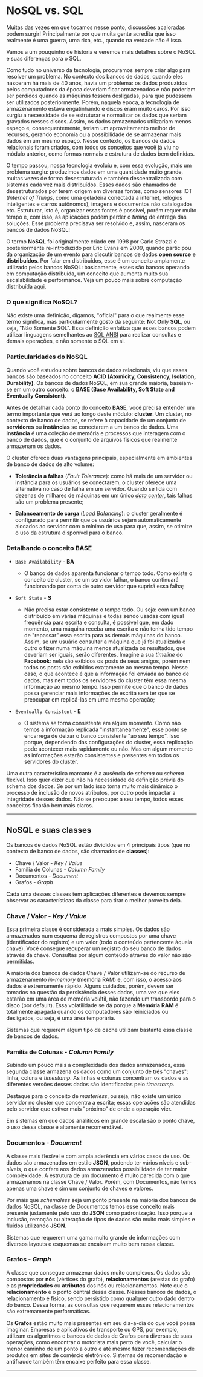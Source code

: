 # NoSQL vs. SQL

Muitas das vezes em que tocamos nesse ponto, discussões acaloradas podem surgir! Principalmente por que muita gente acredita que isso realmente é uma guerra, uma rixa, etc., quando na verdade não é isso.

Vamos a um pouquinho de história e veremos mais detalhes sobre o NoSQL e suas diferenças para o SQL.

Como tudo no universo da tecnologia, procuramos sempre criar algo para resolver um problema. No contexto dos bancos de dados, quando eles nasceram há mais de 40 anos, havia um problema: os dados produzidos pelos computadores da época deveriam ficar armazenados e não poderiam ser perdidos quando as máquinas fossem desligadas, para que pudessem ser utilizados posteriormente. Porém, naquela época, a tecnologia de armazenamento estava engatinhando e discos eram muito caros. Por isso surgiu a necessidade de se estruturar e normalizar os dados que seriam gravados nesses discos. Assim, os dados armazenados utilizariam menos espaço e, consequentemente, teriam um aproveitamento melhor de recursos, gerando economia ou a possibilidade de se armazenar mais dados em um mesmo espaço. Nesse contexto, os bancos de dados relacionais foram criados, com todos os conceitos que você já viu no módulo anterior, como formas normais e estrutura de dados bem definidas.

O tempo passou, nossa tecnologia evoluiu e, com essa evolução, mais um problema surgiu: produzimos dados em uma quantidade muito grande, muitas vezes de forma desestruturada e também descentralizada com sistemas cada vez mais distribuídos. Esses dados são chamados de desestruturados por terem origem em diversas fontes, como sensores IOT (_Internet of Things_, como uma geladeira conectada à internet, relógios inteligentes e carros autônomos), imagens e documentos não catalogados etc. Estruturar, isto é, organizar essas fontes é possível, porém requer muito tempo e, com isso, as aplicações podem perder o *timing* de entrega das soluções. Esse problema precisava ser resolvido e, assim, nasceram os bancos de dados NoSQL!

O termo **NoSQL** foi originalmente criado em 1998 por Carlo Strozzi e posteriormente re-introduzido por Eric Evans em 2009, quando participou da organização de um evento para discutir bancos de dados **open source** e **distribuídos**. Por falar em distribuídos, esse é um conceito amplamente utilizado pelos bancos NoSQL: basicamente, esses são bancos operando em computação distribuída, um conceito que aumenta muito sua escalabilidade e performance. Veja um pouco mais sobre computação distribuída [aqui](https://imasters.com.br/arquitetura-da-informacao/paradigma-da-computacao-distribuida).

### O que significa NoSQL?

Não existe uma definição, digamos, "oficial" para o que realmente esse termo significa, mas particularmente gosto da seguinte: **N**ot **O**nly **SQL**, ou seja, "Não Somente SQL". Essa definição enfatiza que esses bancos podem utilizar linguagens semelhantes ao [SQL ANSI](https://pt.wikipedia.org/wiki/SQL) para realizar consultas e demais operações, e não somente o SQL em si.

### Particularidades do NoSQL

Quando você estudou sobre bancos de dados relacionais, viu que esses bancos são baseados no conceito **ACID (Atomicity, Consistency, Isolation, Durability)**. Os bancos de dados NoSQL, em sua grande maioria, baseiam-se em um outro conceito: o **BASE (Base Availability, Soft State and Eventually Consistent)**.

Antes de detalhar cada ponto do conceito **BASE**, você precisa entender um termo importante que verá ao longo deste módulo: **cluster**. Um cluster, no contexto de banco de dados, se refere à capacidade de um conjunto de **servidores** ou **instâncias** se conectarem a um banco de dados. Uma **instância** é uma coleção de memória e processos que interagem com o banco de dados, que é o conjunto de arquivos físicos que realmente armazenam os dados.

O cluster oferece duas vantagens principais, especialmente em ambientes de banco de dados de alto volume:

* **Tolerância a falhas** (_Fault Tolerance_): como há mais de um servidor ou instância para os usuários se conectarem, o cluster oferece uma alternativa no caso de falha em um servidor. Quando se lida com dezenas de milhares de máquinas em um único [_data center_](https://pt.wikipedia.org/wiki/Centro_de_processamento_de_dados), tais falhas são um problema presente;

* **Balanceamento de carga** (_Load Balancing_): o cluster geralmente é configurado para permitir que os usuários sejam automaticamente alocados ao servidor com o mínimo de uso para que, assim, se otimize o uso da estrutura disponível para o banco.

### Detalhando o conceito BASE

- `Base Availability` - **BA**
    - O banco de dados aparenta funcionar o tempo todo. Como existe o conceito de cluster, se um servidor falhar, o banco continuará funcionando por conta de outro servidor que suprirá essa falha;

- `Soft State` - **S**
    - Não precisa estar consistente o tempo todo. Ou seja: com um banco distribuído em várias máquinas e todas sendo usadas com igual frequência para escrita e consulta, é possível que, em dado momento, uma máquina receba uma escrita e não tenha tido tempo de "repassar" essa escrita para as demais máquinas do banco. Assim, se um usuário consultar a máquina que já foi atualizada e  outro o fizer numa máquina menos atualizada os resultados, que deveriam ser iguais, serão diferentes. Imagine a sua _timeline_ do **Facebook**: nela são exibidos os posts de seus amigos, porém nem todos os posts são exibidos exatamente ao mesmo tempo. Nesse caso, o que acontece é que a informação foi enviada ao banco de dados, mas nem todos os servidores do cluster têm essa mesma informação ao mesmo tempo. Isso permite que o banco de dados possa gerenciar mais informações de escrita sem ter que se preocupar em replicá-las em uma mesma operação;

- `Eventually Consistent` - **E**
    - O sistema se torna consistente em algum momento. Como não temos a informação replicada "instantaneamente", esse ponto se encarrega de deixar o banco consistente "ao seu tempo". Isso porque, dependendo das configurações do cluster, essa replicação pode acontecer mais rapidamente ou não. Mas em algum momento as informações estarão consistentes e presentes em todos os servidores do cluster.

Uma outra característica marcante é a ausência de *schema* ou *schema* flexível. Isso quer dizer que não há necessidade de definição prévia do schema dos dados. Se por um lado isso torna muito mais dinâmico o processo de inclusão de novos atributos, por outro pode impactar a integridade desses dados. Não se preocupe: a seu tempo, todos esses conceitos ficarão bem mais claros.

---

## NoSQL e suas classes

Os bancos de dados NoSQL estão divididos em 4 principais tipos (que no contexto de banco de dados, são chamados de **classes**):

* Chave / Valor - *Key / Value*
* Família de Colunas - *Column Family*
* Documentos - *Document*
* Grafos - *Graph*

Cada uma desses classes tem aplicações diferentes e devemos sempre observar as características da classe para tirar o melhor proveito dela.

### Chave / Valor - *Key / Value*

Essa primeira classe é considerada a mais simples. Os dados são armazenados num esquema de registros compostos por uma chave (identificador do registro) e um valor (todo o conteúdo pertencente àquela chave). Você consegue recuperar um registro do seu banco de dados através da chave. Consultas por algum conteúdo através do valor não são permitidas.

A maioria dos bancos de dados Chave / Valor utilizam-se do recurso de armazenamento *in-memory* (memória RAM) e, com isso, o acesso aos dados é extremamente rápido. Alguns cuidados, porém, devem ser tomados na questão da persistência desses dados, uma vez que eles estarão em uma área de memória volátil, não fazendo um transbordo para o disco (por default). Essa volatilidade se dá porque a **Memória RAM** é totalmente apagada quando os computadores são reiniciados ou desligados, ou seja, é uma área temporária.

Sistemas que requerem algum tipo de cache utilizam bastante essa classe de bancos de dados.

### Família de Colunas - *Column Family*

Subindo um pouco mais a complexidade dos dados armazenados, essa segunda classe armazena os dados como um conjunto de três "chaves": linha, coluna e *timestamp*. As linhas e colunas concentram os dados e as diferentes versões desses dados são identificadas pelo *timestamp*.

Destaque para o conceito de *masterless*, ou seja, não existe um único servidor no cluster que concentra a escrita; essas operações são atendidas pelo servidor que estiver mais "próximo" de onde a operação vier.

Em sistemas em que dados analíticos em grande escala são o ponto chave, o uso dessa classe é altamente recomendável.

### Documentos - *Document*

A classe mais flexível e com ampla aderência em vários casos de uso. Os dados são armazenados em estilo **JSON**, podendo ter vários níveis e sub-níveis, o que confere aos dados armazenados possibilidade de ter maior complexidade. A estrutura de um documento é muito parecida com o que armazenamos na classe Chave / Valor. Porém, com Documentos, não temos apenas uma chave e sim um conjunto de chaves e valores.

Por mais que *schemaless* seja um ponto presente na maioria dos bancos de dados NoSQL, na classe de Documentos temos esse conceito mais presente justamente pelo uso do **JSON** como padronização. Isso porque a inclusão, remoção ou alteração de tipos de dados são muito mais simples e fluídos utilizando **JSON**.

Sistemas que requerem uma gama muito grande de informações com diversos layouts e esquemas se encaixam muito bem nessa classe.

### Grafos - *Graph*

A classe que consegue armazenar dados muito complexos. Os dados são compostos por **nós** (vértices do grafo), **relacionamentos** (arestas do grafo) e as **propriedades** ou **atributos** dos nós ou relacionamentos. Note que o **relacionamento** é o ponto central dessa classe. Nesses bancos de dados, o relacionamento é físico, sendo persistido como qualquer outro dado dentro do banco. Dessa forma, as consultas que requerem esses relacionamentos são extremamente performáticas.

Os **Grafos** estão muito mais presentes em seu dia-a-dia do que você possa imaginar. Empresas e aplicativos de transporte ou GPS, por exemplo, utilizam os algoritmos e bancos de dados de Grafos para diversas de suas operações, como encontrar o motorista mais perto de você, calcular o menor caminho de um ponto a outro e até mesmo fazer recomendações de produtos em sites de comércio eletrônico. Sistemas de recomendação e antifraude também têm encaixe perfeito para essa classe.

---
